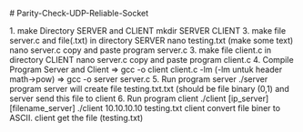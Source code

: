 <p> # Parity-Check-UDP-Reliable-Socket<p>
1. make Directory SERVER and CLIENT
mkdir SERVER CLIENT
3. make file server.c and file(.txt) in directory SERVER
nano testing.txt (make some text)
nano server.c
copy and paste program server.c
3. make file client.c in directory CLIENT
nano server.c
copy and paste program client.c
4. Compile Program Server and Client
=> gcc -o client client.c -lm (-lm untuk header math->pow)
=> gcc -o server server.c
5. Run program server
./server
program server will create file testing.txt.txt (should be file binary (0,1)
and server send this file to client
6. Run program client
./client [ip_server] [filename_server]
./client 10.10.10.10 testing.txt
client convert file biner to ASCII. client get the file (testing.txt)

